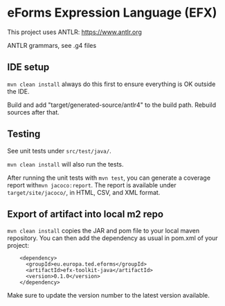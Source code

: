 # eForms Expression Language (EFX)

This project uses ANTLR: https://www.antlr.org

ANTLR grammars, see .g4 files

## IDE setup

`mvn clean install` always do this first to ensure everything is OK outside the IDE.

Build and add "target/generated-source/antlr4" to the build path.
Rebuild sources after that.

## Testing

See unit tests under `src/test/java/`.

`mvn clean install` will also run the tests.

After running the unit tests with `mvn test`, you can generate a coverage report with`mvn jacoco:report`.
The report is available under `target/site/jacoco/`, in HTML, CSV, and XML format.

## Export of artifact into local m2 repo

`mvn clean install` copies the JAR and pom file to your local maven repository.
You can then add the dependency as usual in pom.xml of your project:

```
    <dependency>
      <groupId>eu.europa.ted.eforms</groupId>
      <artifactId>efx-toolkit-java</artifactId>
      <version>0.1.0</version>
    </dependency>
```

Make sure to update the version number to the latest version available.